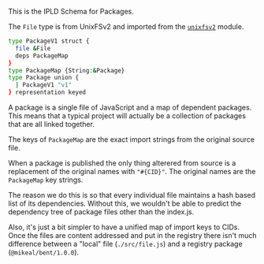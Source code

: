 This is the IPLD Schema for Packages.

The `File` type is from UnixFSv2 and imported from the
[`unixfsv2`](https://github.com/ipld/js-unixfsv2) module.

```sh
type PackageV1 struct {
  file &File
  deps PackageMap
}
type PackageMap {String:&Package}
type Package union {
  | PackageV1 "v1"
} representation keyed
```

A package is a single file of JavaScript and a map
of dependent packages. This means that a typical
project will actually be a collection of packages
that are all linked together.

The keys of `PackageMap` are the exact import strings
from the original source file.

When a package is published the only thing alterered from
source is a replacement of the original names with
`"#{CID}"`. The original names are the `PackageMap` key
strings.

The reason we do this is so that every individual file maintains
a hash based list of its dependencies. Without this, we
wouldn't be able to predict the dependency tree of
package files other than the index.js.

Also, it's just a bit simpler to have a unified map of import keys
to CIDs. Once the files are content addressed and put in the registry
there isn't much difference between a "local" file (`./src/file.js`)
and a registry package (`@mikeal/bent/1.0.0`).
